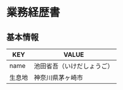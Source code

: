 # 業務経歴書
## 基本情報
|  KEY  |  VALUE  |
| --- | --- |
|  name  |  池田省吾（いけだしょうご）  |
|  生息地  |  神奈川県茅ヶ崎市  |